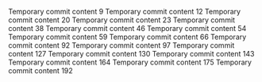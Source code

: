 Temporary commit content 9
Temporary commit content 12
Temporary commit content 20
Temporary commit content 23
Temporary commit content 38
Temporary commit content 46
Temporary commit content 54
Temporary commit content 59
Temporary commit content 66
Temporary commit content 92
Temporary commit content 97
Temporary commit content 127
Temporary commit content 130
Temporary commit content 143
Temporary commit content 164
Temporary commit content 175
Temporary commit content 192
